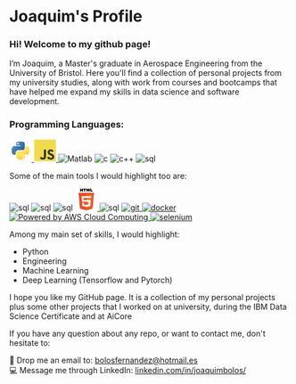 
# Joaquim's Profile

### Hi! Welcome to my github page!

I’m Joaquim, a Master's graduate in Aerospace Engineering from the University of Bristol. Here you'll find a collection of personal projects from my university studies, along with work from courses and bootcamps that have helped me expand my skills in data science and software development.

### Programming Languages:

<p align="left"> <a href="https://www.python.org" target="_blank" rel="noreferrer"> <img src="https://raw.githubusercontent.com/devicons/devicon/master/icons/python/python-original.svg" alt="python" width="40" height="40"/>
 <a href="https://www.javascript.com/" target="_blank" rel="noreferrer">
    <img src="https://raw.githubusercontent.com/devicons/devicon/master/icons/javascript/javascript-original.svg" alt="javascript" width="40" height="40">
  </a>
 </a> <img src="https://upload.wikimedia.org/wikipedia/commons/2/21/Matlab_Logo.png" alt="Matlab" itemprop="contentUrl" width="45" height="40">  </a>  
 <img src="https://user-images.githubusercontent.com/17773218/56295546-32a81200-60ea-11e9-8761-0b726b20fd51.png" alt="c" itemprop="contentUrl" width="40" height="40">  </a>
 <img src="https://e7.pngegg.com/pngimages/46/626/png-clipart-c-logo-the-c-programming-language-computer-icons-computer-programming-source-code-programming-miscellaneous-template.png" alt="c++" itemprop="contentUrl" width="40" height="40">  </a>
  <img src="https://upload.wikimedia.org/wikipedia/commons/8/87/Sql_data_base_with_logo.png" alt="sql" itemprop="contentUrl" width="90" height="40">  </a>  </p>

Some of the main tools I would highlight too are:

<p align="left">  
<img src="https://upload.wikimedia.org/wikipedia/commons/thumb/2/2d/Tensorflow_logo.svg/1200px-Tensorflow_logo.svg.png"alt="sql" itemprop="contentUrl" width="40" height="40">  </a> 
<img src="https://pytorch.org/assets/images/pytorch-logo.png"alt="sql" itemprop="contentUrl" width="40" height="40">  </a> 
<img src="https://upload.wikimedia.org/wikipedia/commons/thumb/0/05/Scikit_learn_logo_small.svg/2560px-Scikit_learn_logo_small.svg.png" alt="sql" itemprop="contentUrl" width="80" height="40">  </a>
<a href="https://www.w3.org/html/" target="_blank" rel="noreferrer"> <img src="https://raw.githubusercontent.com/devicons/devicon/master/icons/html5/html5-original-wordmark.svg" alt="html5" width="40" height="40"/> </a> 
<img src="https://upload.wikimedia.org/wikipedia/commons/thumb/3/38/Jupyter_logo.svg/1200px-Jupyter_logo.svg.png" alt="sql" itemprop="contentUrl" width="40" height="40">  </a> 
<a href="https://git-scm.com/" target="_blank" rel="noreferrer"> <img src="https://www.vectorlogo.zone/logos/git-scm/git-scm-icon.svg" alt="git" width="40" height="40"/> </a> 
<a href="https://www.docker.com/company/newsroom/media-resources/" target="_blank" rel="noreferrer"> <img src="https://www.docker.com/wp-content/uploads/2022/03/vertical-logo-monochromatic.png" alt="docker" width="45" height="40"/> 
<a href="https://aws.amazon.com/?nc2=h_lg"><img src="https://d0.awsstatic.com/logos/powered-by-aws-white.png" alt="Powered by AWS Cloud Computing" width="110" height="40"/> </a> 
<a href="https://www.selenium.dev" target="_blank" rel="noreferrer"> <img src="https://raw.githubusercontent.com/detain/svg-logos/780f25886640cef088af994181646db2f6b1a3f8/svg/selenium-logo.svg" alt="selenium" width="40" height="40"/> </a>  </p>

Among my main set of skills, I would highlight:<br>

- Python <br>
- Engineering <br>
- Machine Learning <br>
- Deep Learning (Tensorflow and Pytorch) <br>

I hope you like my GitHub page. It is a collection of my personal projects plus some other projects that I worked on at university, during the IBM Data Science Certificate and at AiCore<br>

If you have any question about any repo, or want to contact me, don't hesitate to:<br>

📨 Drop me an email to: bolosfernandez@hotmail.es<br>
💻 Message me through LinkedIn: [linkedin.com/in/joaquimbolos/](linkedin.com/in/joaquimbolos/)




